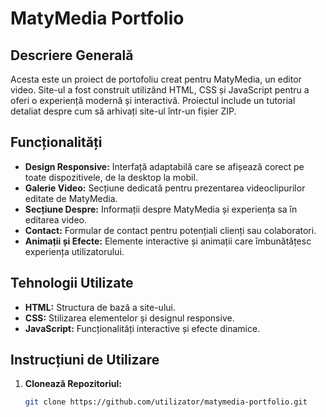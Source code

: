 # MatyMedia Portfolio

## Descriere Generală
Acesta este un proiect de portofoliu creat pentru MatyMedia, un editor video. Site-ul a fost construit utilizând HTML, CSS și JavaScript pentru a oferi o experiență modernă și interactivă. Proiectul include un tutorial detaliat despre cum să arhivați site-ul într-un fișier ZIP.

## Funcționalități

- **Design Responsive:** Interfață adaptabilă care se afișează corect pe toate dispozitivele, de la desktop la mobil.
- **Galerie Video:** Secțiune dedicată pentru prezentarea videoclipurilor editate de MatyMedia.
- **Secțiune Despre:** Informații despre MatyMedia și experiența sa în editarea video.
- **Contact:** Formular de contact pentru potențiali clienți sau colaboratori.
- **Animații și Efecte:** Elemente interactive și animații care îmbunătățesc experiența utilizatorului.

## Tehnologii Utilizate

- **HTML:** Structura de bază a site-ului.
- **CSS:** Stilizarea elementelor și designul responsive.
- **JavaScript:** Funcționalități interactive și efecte dinamice.

## Instrucțiuni de Utilizare

1. **Clonează Repozitoriul:**
   ```bash
   git clone https://github.com/utilizator/matymedia-portfolio.git
